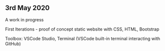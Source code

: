 ## 3rd May 2020

A work in progress

First Iterations - proof of concept static website with CSS, HTML, Bootstrap 

Toolbox: VSCode Studio, Terminal (VSCode built-in terminal interacting with GitHub) 